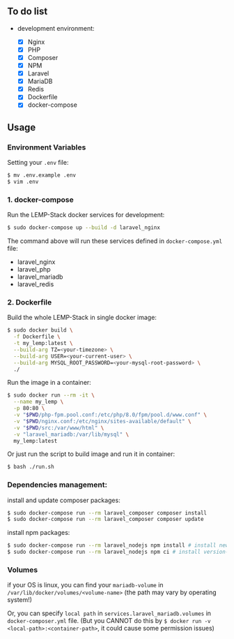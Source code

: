 ## To do list

- development environment:

    - [x] Nginx
    - [x] PHP
    - [x] Composer
    - [x] NPM
    - [x] Laravel
    - [x] MariaDB
    - [x] Redis
    - [x] Dockerfile
    - [x] docker-compose

## Usage

### Environment Variables

Setting your `.env` file:

```bash
$ mv .env.example .env
$ vim .env
```

### 1. docker-compose

Run the LEMP-Stack docker services for development:

```bash
$ sudo docker-compose up --build -d laravel_nginx
```

The command above will run these services defined in `docker-compose.yml` file:

- laravel_nginx
- laravel_php
- laravel_mariadb
- laravel_redis

### 2. Dockerfile

Build the whole LEMP-Stack in single docker image:

```bash
$ sudo docker build \
  -f Dockerfile \
  -t my_lemp:latest \
  --build-arg TZ=<your-timezone> \
  --build-arg USER=<your-current-user> \
  --build-arg MYSQL_ROOT_PASSWORD=<your-mysql-root-password> \
  ./
```

Run the image in a container:

```bash
$ sudo docker run --rm -it \
  --name my_lemp \
  -p 80:80 \
  -v "$PWD/php-fpm.pool.conf:/etc/php/8.0/fpm/pool.d/www.conf" \
  -v "$PWD/nginx.conf:/etc/nginx/sites-available/default" \
  -v "$PWD/src:/var/www/html" \
  -v "laravel_mariadb:/var/lib/mysql" \
  my_lemp:latest
```

Or just run the script to build image and run it in container:

```bash
$ bash ./run.sh
```

### Dependencies management:

install and update composer packages:

```bash
$ sudo docker-compose run --rm laravel_composer composer install
$ sudo docker-compose run --rm laravel_composer composer update
```

install npm packages:

```bash
$ sudo docker-compose run --rm laravel_nodejs npm install # install newest packages
$ sudo docker-compose run --rm laravel_nodejs npm ci # install version-locked packages
```

### Volumes

if your OS is linux, you can find your `mariadb-volume` in `/var/lib/docker/volumes/<volume-name>` (the path may vary by operating system!)

Or, you can specify `local path` in `services.laravel_mariadb.volumes` in `docker-composer.yml` file. (But you CANNOT do this by `$ docker run -v <local-path>:<container-path>`, it could cause some permission issues)
